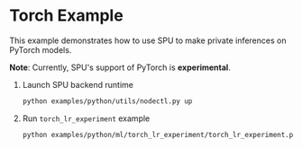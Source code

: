 # Torch Example

This example demonstrates how to use SPU to make private inferences on PyTorch models.

**Note**: Currently, SPU's support of PyTorch is **experimental**.

1. Launch SPU backend runtime

    ```sh
    python examples/python/utils/nodectl.py up
    ```

2. Run `torch_lr_experiment` example

    ```sh
    python examples/python/ml/torch_lr_experiment/torch_lr_experiment.py
    ```
